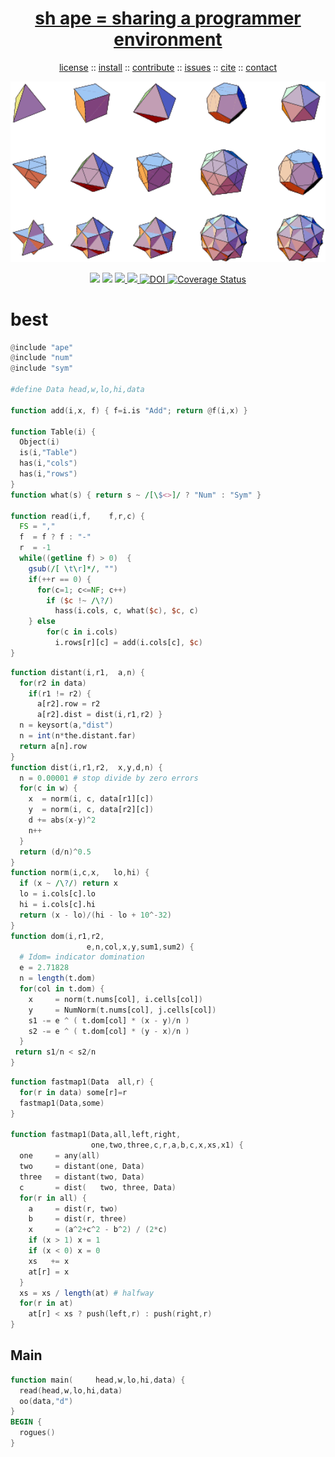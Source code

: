 <a name=top>
<h1 align=center><a href="/README.md#top">sh ape = <u>sh</u>aring <u>a</u>  <u>p</u>rogrammer <u>e</u>nvironment</a></h1>
<p align=center> <a
href="https://github.com/aiez/eg/blob/master/LICENSE">license</a> :: <a
href="https://github.com/aiez/eg/blob/master/INSTALL.md#top">install</a> :: <a
href="https://github.com/aiez/eg/blob/master/CODE_OF_CONDUCT.md#top">contribute</a> :: <a
href="https://github.com/aiez/eg/issues">issues</a> :: <a
href="https://github.com/aiez/eg/blob/master/CITATION.md#top">cite</a> :: <a
href="https://github.com/aiez/eg/blob/master/CONTACT.md#top">contact</a> </p><p align=center>
<img width=600 src="https://github.com/timm/misc/blob/master/odd/etc/img/solidgallery.gif"></p><p 
align=center><img
src="https://img.shields.io/badge/language-lua-orange"> <img
src="https://img.shields.io/badge/purpose-ai,se-blueviolet"> <img
src="https://img.shields.io/badge/platform-mac,*nux-informational"><a
     href="https://travis-ci.org/github/sehero/lua"> <img
src="https://travis-ci.org/aiez/eg.svg?branch=master"></a><a
     href="https://zenodo.org/badge/latestdoi/263210595"> <img
src="https://zenodo.org/badge/263210595.svg" alt="DOI"></a><a
     href='https://coveralls.io/github/aiez/lua?branch=master'> <img i
src='https://coveralls.io/repos/github/aiez/eg/badge.svg?branch=master' 
alt='Coverage Status' /></a></p>

# best

```awk
@include "ape"
@include "num"
@include "sym"

#define Data head,w,lo,hi,data

function add(i,x, f) { f=i.is "Add"; return @f(i,x) }

function Table(i) {
  Object(i)
  is(i,"Table")
  has(i,"cols")
  has(i,"rows")
}
function what(s) { return s ~ /[\$<>]/ ? "Num" : "Sym" }

function read(i,f,    f,r,c) {
  FS = ","
  f  = f ? f : "-"
  r  = -1
  while((getline f) > 0)  { 
    gsub(/[ \t\r]*/, "")
    if(++r == 0) {
      for(c=1; c<=NF; c++) 
        if ($c !~ /\?/)
          hass(i.cols, c, what($c), $c, c) 
    } else
        for(c in i.cols)
          i.rows[r][c] = add(i.cols[c], $c)
}
```

```awk
function distant(i,r1,  a,n) {
  for(r2 in data) 
    if(r1 != r2) {
      a[r2].row = r2
      a[r2].dist = dist(i,r1,r2) }
  n = keysort(a,"dist")
  n = int(n*the.distant.far)  
  return a[n].row
}
function dist(i,r1,r2,  x,y,d,n) {
  n = 0.00001 # stop divide by zero errors
  for(c in w) {
    x  = norm(i, c, data[r1][c])
    y  = norm(i, c, data[r2][c])
    d += abs(x-y)^2
    n++
  }
  return (d/n)^0.5
}
function norm(i,c,x,   lo,hi) {
  if (x ~ /\?/) return x
  lo = i.cols[c].lo
  hi = i.cols[c].hi
  return (x - lo)/(hi - lo + 10^-32)
}
function dom(i,r1,r2,   
                 e,n,col,x,y,sum1,sum2) {
  # Idom= indicator domination
  e = 2.71828
  n = length(t.dom)
  for(col in t.dom) {
    x     = norm(t.nums[col], i.cells[col])
    y     = NumNorm(t.nums[col], j.cells[col])
    s1 -= e ^ ( t.dom[col] * (x - y)/n )
    s2 -= e ^ ( t.dom[col] * (y - x)/n )
  }
 return s1/n < s2/n
}

```

```awk
function fastmap1(Data  all,r) {
  for(r in data) some[r]=r
  fastmap1(Data,some)
}
 
function fastmap1(Data,all,left,right,
                  one,two,three,c,r,a,b,c,x,xs,x1) {
  one     = any(all)
  two     = distant(one, Data)
  three   = distant(two, Data)
  c       = dist(   two, three, Data)
  for(r in all) {
    a     = dist(r, two)
    b     = dist(r, three)
    x     = (a^2+c^2 - b^2) / (2*c) 
    if (x > 1) x = 1
    if (x < 0) x = 0
    xs   += x
    at[r] = x
  }
  xs = xs / length(at) # halfway
  for(r in at) 
    at[r] < xs ? push(left,r) : push(right,r)
}
```
## Main

```awk
function main(     head,w,lo,hi,data) {
  read(head,w,lo,hi,data)
  oo(data,"d")
}
BEGIN { 
  rogues() 
}
```
